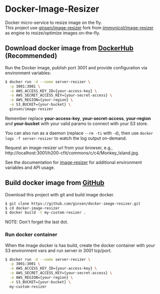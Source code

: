 # Docker-Image-Resizer

Docker micro-service to resize image on the fly.<br>
This project use [ginsen/image-resizer](https://github.com/ginsen/image-resizer.git) fork from [jimmynicol/image-resizer](https://github.com/jimmynicol/image-resizer) as engine to resize/optimize
images on-the-fly.

## Download docker image from [DockerHub](https://hub.docker.com/r/ginsen/image-resizer) (Recommended)

Run the Docker image, publish port 3001 and provide configuration via environment variables:

```bash
$ docker run -d --name server-resizer \
  -p 3001:3001 \
  -e AWS_ACCESS_KEY_ID={your-access-key} \
  -e AWS_SECRET_ACCESS_KEY={your-secret-access} \
  -e AWS_REGION={your-region} \
  -e S3_BUCKET={your-bucket} \
  ginsen/image-resizer 
```

Remember replace **your-access-key**, **your-secret-access**, **your-region** and **your-bucket** with your valid
params to connect with your S3 store.

You can also run as a daemon (replace `--rm -ti` with `-d`), then use `docker logs -f server-resizer` to watch the log
output on-demand.

Request an image-resizer url from your browser, e.g., http://localhost:3001/h200-cfit/commons/c/c4/Monkey_Island.jpg.

See the documentation for [image-resizer](https://github.com/ginsen/image-resizer) for additional environment variables
and API usage.


## Build docker image from [GitHub](https://github.com/ginsen/docker-image-resizer)

Download this project with git and build image docker.

```bash
$ git clone https://github.com/ginsen/docker-image-resizer.git
$ cd docker-image-resizer
$ docker build -t my-custom-resizer .
```

NOTE: Don't forget the last dot.

### Run docker container

When the image docker is has build, create the docker container with your S3 environment vars and run server in 3001 tcp/port.

```bash
$ docker run -d --name server-resizer \
  -p 3001:3001 \
  -e AWS_ACCESS_KEY_ID={your-access-key} \
  -e AWS_SECRET_ACCESS_KEY={your-secret-access} \
  -e AWS_REGION={your-region} \
  -e S3_BUCKET={your-bucket} \
  my-custom-resizer
```
